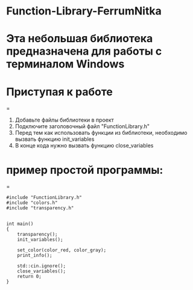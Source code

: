 # Function-Library-FerrumNitka
Эта небольшая библиотека предназначена для работы с терминалом Windows
=
# Приступая к работе
=
1. Добавьте файлы библиотеки в проект 
2. Подключите заголовочный файл "FunctionLibrary.h"
3. Перед тем как использовать функции из библиотеки, необходимо вызвать функцию init_variables
4. В конце кода нужно вызвать функцию close_variables

# пример простой программы:
=
```
#include "FunctionLibrary.h"
#include "colors.h"
#include "transparency.h"


int main()
{
	transparency();
	init_variables();

	set_color(color_red, color_gray);
	print_info();

	std::cin.ignore();
	close_variables();
	return 0;
}
```
